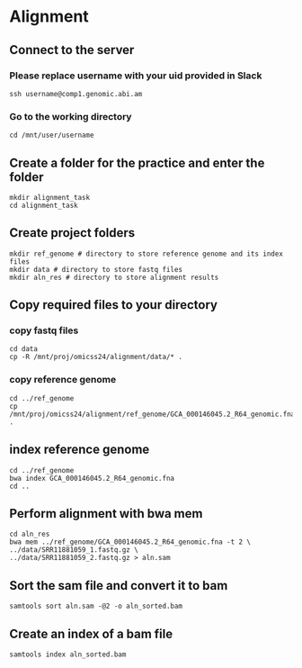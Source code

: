 # Alignment

## Connect to the server
### Please replace username with your uid provided in Slack
```
ssh username@comp1.genomic.abi.am
```
### Go to the working directory
```cd /mnt/user/username```

## Create a folder for the practice and enter the folder
```
mkdir alignment_task
cd alignment_task
```

## Create project folders
```
mkdir ref_genome # directory to store reference genome and its index files
mkdir data # directory to store fastq files
mkdir aln_res # directory to store alignment results
```

## Copy required files to your directory
### copy fastq files
```
cd data
cp -R /mnt/proj/omicss24/alignment/data/* .
```
### copy reference genome
```
cd ../ref_genome
cp /mnt/proj/omicss24/alignment/ref_genome/GCA_000146045.2_R64_genomic.fna .
```

## index reference genome
```
cd ../ref_genome
bwa index GCA_000146045.2_R64_genomic.fna
cd ..
```

## Perform alignment with bwa mem
```
cd aln_res
bwa mem ../ref_genome/GCA_000146045.2_R64_genomic.fna -t 2 \
../data/SRR11881059_1.fastq.gz \
../data/SRR11881059_2.fastq.gz > aln.sam
```

## Sort the sam file and convert it to bam
```
samtools sort aln.sam -@2 -o aln_sorted.bam
```

## Create an index of a bam file
```
samtools index aln_sorted.bam
```
